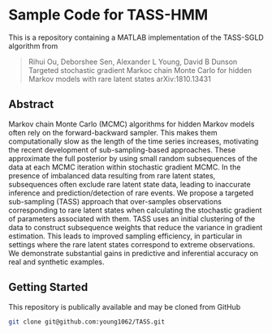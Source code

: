 # Sample Code for TASS-HMM

This is a repository containing a MATLAB implementation of the TASS-SGLD algorithm from
> Rihui Ou, Deborshee Sen, Alexander L Young, David B Dunson
> Targeted stochastic gradient Markoc chain Monte Carlo for hidden Markov models with rare latent states 
> arXiv:1810.13431

## Abstract

Markov chain Monte Carlo (MCMC) algorithms for hidden Markov models often rely on the forward-backward sampler. This makes them computationally slow as the length of the time series increases, motivating the recent development of sub-sampling-based approaches. These approximate the full posterior by using small random subsequences of the data at each MCMC iteration within stochastic gradient MCMC. In the presence of imbalanced data resulting from rare latent states, subsequences often exclude rare latent state data, leading to inaccurate inference and prediction/detection of rare events. We propose a targeted sub-sampling (TASS) approach that over-samples observations corresponding to rare latent states when calculating the stochastic gradient of parameters associated with them. TASS uses an initial clustering of the data to construct subsequence weights that reduce the variance in gradient estimation. This leads to improved sampling efficiency, in particular in settings where the rare latent states correspond to extreme observations. We demonstrate substantial gains in predictive and inferential accuracy on real and synthetic examples. 

## Getting Started

This repository is publically available and may be cloned from GitHub

```bash
git clone git@github.com:young1062/TASS.git
```



